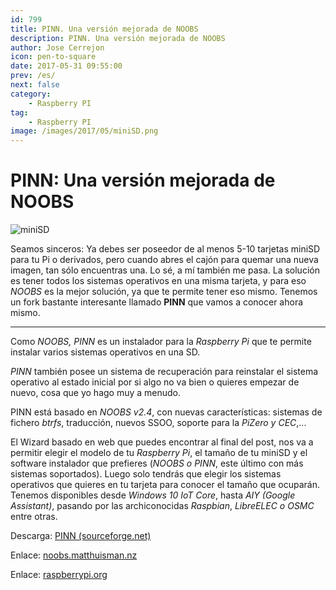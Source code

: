```yaml
---
id: 799
title: PINN. Una versión mejorada de NOOBS
description: PINN. Una versión mejorada de NOOBS
author: Jose Cerrejon
icon: pen-to-square
date: 2017-05-31 09:55:00
prev: /es/
next: false
category:
    - Raspberry PI
tag:
    - Raspberry PI
image: /images/2017/05/miniSD.png
---
```


# PINN: Una versión mejorada de NOOBS

![miniSD](/images/2017/05/miniSD.png)

Seamos sinceros: Ya debes ser poseedor de al menos 5-10 tarjetas miniSD para tu Pi o derivados, pero cuando abres el cajón para quemar una nueva imagen, tan sólo encuentras una. Lo sé, a mí también me pasa. La solución es tener todos los sistemas operativos en una misma tarjeta, y para eso _NOOBS_ es la mejor solución, ya que te permite tener eso mismo. Tenemos un fork bastante interesante llamado **PINN** que vamos a conocer ahora mismo.

---

Como _NOOBS, PINN_ es un instalador para la _Raspberry Pi_ que te permite instalar varios sistemas operativos en una SD.

_PINN_ también posee un sistema de recuperación para reinstalar el sistema operativo al estado inicial por si algo no va bien o quieres empezar de nuevo, cosa que yo hago muy a menudo.

PINN está basado en _NOOBS v2.4_, con nuevas características: sistemas de fichero _btrfs_, traducción, nuevos SSOO, soporte para la _PiZero y CEC_,...

El Wizard basado en web que puedes encontrar al final del post, nos va a permitir elegir el modelo de tu _Raspberry Pi_, el tamaño de tu miniSD y el software instalador que prefieres (_NOOBS o PINN_, este último con más sistemas soportados). Luego solo tendrás que elegir los sistemas operativos que quieres en tu tarjeta para conocer el tamaño que ocuparán. Tenemos disponibles desde _Windows 10 IoT Core_, hasta _AIY (Google Assistant)_, pasando por las archiconocidas _Raspbian_, _LibreELEC o OSMC_ entre otras.

Descarga: [PINN (sourceforge.net)](https://sourceforge.net/projects/pinn/)

Enlace: [noobs.matthuisman.nz](https://noobs.matthuisman.nz/)

Enlace: [raspberrypi.org](https://www.raspberrypi.org/forums/viewtopic.php?f=63&t=142574)
